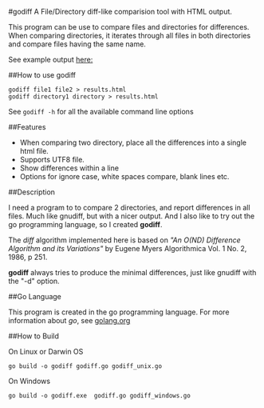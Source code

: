 #godiff
A File/Directory diff-like comparision tool with HTML output.

This program can be use to compare files and directories for differences.
When comparing directories, it iterates through all files in both directories
and compare files having the same name.

See example output [here:](http://raw.githack.com/spcau/godiff/master/example.html)

##How to use godiff

	godiff file1 file2 > results.html
	godiff directory1 directory > results.html

See `godiff -h` for all the available command line options

##Features

* When comparing two directory, place all the differences into a single html file.
* Supports UTF8 file.
* Show differences within a line
* Options for ignore case, white spaces compare, blank lines etc.

##Description

I need a program to to compare 2 directories, and report differences in all
files. Much like gnudiff, but with a nicer output. And I also like to try out
the go programming language, so I created __godiff__.

The _diff_ algorithm implemented here is based on 
_"An O(ND) Difference Algorithm and its Variations"_
by Eugene Myers Algorithmica Vol. 1 No. 2, 1986, p 251. 

__godiff__ always tries to produce the minimal differences, 
just like gnudiff with the "-d" option.

##Go Language

This program is created in the go programming language.
For more information about _go_, see [golang.org](http://golang.org)

##How to Build

On Linux or Darwin OS

	go build -o godiff godiff.go godiff_unix.go

On Windows

	go build -o godiff.exe  godiff.go godiff_windows.go

